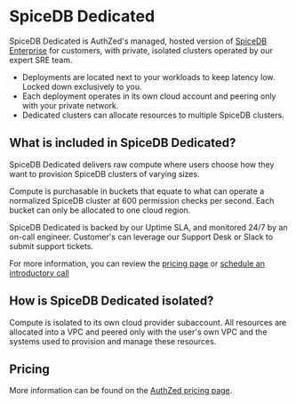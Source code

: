 # SpiceDB Dedicated

SpiceDB Dedicated is AuthZed's managed, hosted version of [SpiceDB Enterprise] for customers, with private, isolated clusters operated by our expert SRE team.

- Deployments are located next to your workloads to keep latency low. Locked down exclusively to you.
- Each deployment operates in its own cloud account and peering only with your private network.
- Dedicated clusters can allocate resources to multiple SpiceDB clusters.

[spicedb enterprise]: /spicedb-self-hosted/overview

## What is included in SpiceDB Dedicated?

SpiceDB Dedicated delivers raw compute where users choose how they want to provision SpiceDB clusters of varying sizes.

Compute is purchasable in buckets that equate to what can operate a normalized SpiceDB cluster at 600 permission checks per second.
Each bucket can only be allocated to one cloud region.

SpiceDB Dedicated is backed by our Uptime SLA, and monitored 24/7 by an on-call engineer. Customer's can leverage our Support Desk or Slack to submit support tickets.

For more information, you can review the [pricing page] or [schedule an introductory call]

[gold support]: /support#gold-support
[silver support]: /support#silver-support
[pricing page]: https://authzed.com/pricing
[schedule an introductory call]: https://authzed.com/contact/?utm_source=docs

## How is SpiceDB Dedicated isolated?

Compute is isolated to its own cloud provider subaccount.
All resources are allocated into a VPC and peered only with the user's own VPC and the systems used to provision and manage these resources.

## Pricing

More information can be found on the [AuthZed pricing page].

[authzed pricing page]: https://authzed.com/pricing
